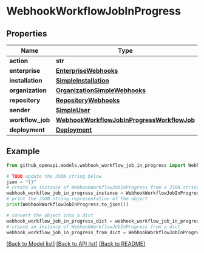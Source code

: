 # WebhookWorkflowJobInProgress


## Properties

Name | Type | Description | Notes
------------ | ------------- | ------------- | -------------
**action** | **str** |  | 
**enterprise** | [**EnterpriseWebhooks**](EnterpriseWebhooks.md) |  | [optional] 
**installation** | [**SimpleInstallation**](SimpleInstallation.md) |  | [optional] 
**organization** | [**OrganizationSimpleWebhooks**](OrganizationSimpleWebhooks.md) |  | [optional] 
**repository** | [**RepositoryWebhooks**](RepositoryWebhooks.md) |  | 
**sender** | [**SimpleUser**](SimpleUser.md) |  | 
**workflow_job** | [**WebhookWorkflowJobInProgressWorkflowJob**](WebhookWorkflowJobInProgressWorkflowJob.md) |  | 
**deployment** | [**Deployment**](Deployment.md) |  | [optional] 

## Example

```python
from github_openapi.models.webhook_workflow_job_in_progress import WebhookWorkflowJobInProgress

# TODO update the JSON string below
json = "{}"
# create an instance of WebhookWorkflowJobInProgress from a JSON string
webhook_workflow_job_in_progress_instance = WebhookWorkflowJobInProgress.from_json(json)
# print the JSON string representation of the object
print(WebhookWorkflowJobInProgress.to_json())

# convert the object into a dict
webhook_workflow_job_in_progress_dict = webhook_workflow_job_in_progress_instance.to_dict()
# create an instance of WebhookWorkflowJobInProgress from a dict
webhook_workflow_job_in_progress_from_dict = WebhookWorkflowJobInProgress.from_dict(webhook_workflow_job_in_progress_dict)
```
[[Back to Model list]](../README.md#documentation-for-models) [[Back to API list]](../README.md#documentation-for-api-endpoints) [[Back to README]](../README.md)


